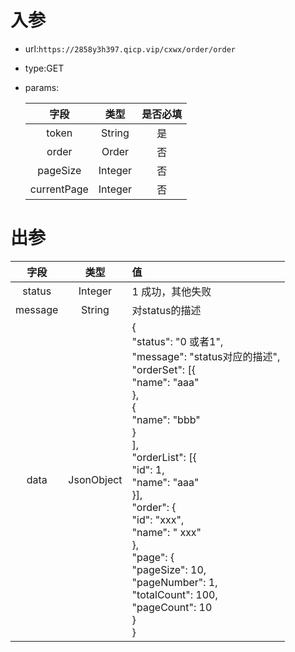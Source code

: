 # 入参

* url:```https://2858y3h397.qicp.vip/cxwx/order/order```

* type:GET

* params:

  

  |    字段     |  类型   | 是否必填 |
  | :---------: | :-----: | :------: |
  |    token    | String  |    是    |
  |    order    |  Order  |    否    |
  |  pageSize   | Integer |    否    |
  | currentPage | Integer |    否    |

# 出参

|  字段   |    类型    | 值                                                           |
| :-----: | :--------: | :----------------------------------------------------------- |
| status  |  Integer   | 1 成功，其他失败                                             |
| message |   String   | 对status的描述                                               |
|  data   | JsonObject | {<br/>	"status": "0 或者1",<br/>	"message": "status对应的描述",<br/>	"orderSet": [{<br/>			"name": "aaa"<br/>		},<br/>		{<br/>			"name": "bbb"<br/>		}<br/>	],<br/>	"orderList": [{<br/>		"id": 1,<br/>		"name": "aaa"<br/>	}],<br/>	"order": {<br/>		"id": "xxx",<br/>		"name": " xxx"<br/>	},<br/>	"page": {<br/>		"pageSize": 10,<br/>		"pageNumber": 1,<br/>		"totalCount": 100,<br/>		"pageCount": 10<br/>	}<br/>} |

